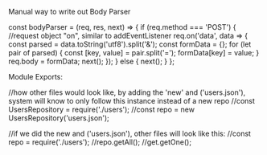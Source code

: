 Manual way to write out Body Parser

const bodyParser = (req, res, next) => {
    if (req.method === 'POST') {
    //request object "on", similar to addEventListener
        req.on('data', data => {
            const parsed = data.toString('utf8').split('&');
            const formData = {};
            for (let pair of parsed) {
                const [key, value] = pair.split('=');
                formData[key] = value;
            }
            req.body = formData;
            next();
        });
    } else {
        next();
    }
};



Module Exports:

//how other files would look like, by adding the 'new' and ('users.json'), system will know to only follow this instance instead of a new repo
//const UsersRepository = require('./users');
//const repo = new UsersRepository('users.json');    

//if we did the new and ('users.json'), other files will look like this:
//const repo = require('./users');
//repo.getAll();
//get.getOne();
